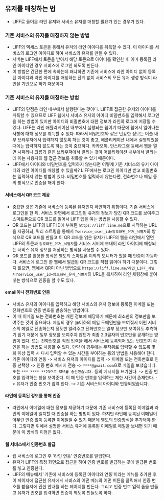 ## 유저를 매칭하는 법

- LIFF로 들어온 라인 유저와 서비스 유저를 매칭할 필요가 있는 경우가 있다.

### 기존 서비스의 유저를 매칭하지 않는 방법

- LIFF의 엑세스 토큰을 통해서 유저의 라인 아이디를 취득할 수 있다. 이 아이디를 서비스의 로그인 아이디로 하여 서비스의 유저를 만들 수 있다.
- 서버는 LIFF에서 토큰을 받아서 해당 토큰으로 아이디를 확인한 후 이미 등록된 라인 아이디인 경우 서비스에 로그인 되도록 만든다.
- 이 방법은 간단한 편에 속하는데 왜냐하면 기존에 서비스에 라인 아이디 없이 등록된 아이디와 라인 아이디를 매칭하는 단계 없이 서비스의 모든 유저 생성 방식이 라인을 기반으로 하기 때문이다.

### 기존 서비스의 유저를 매칭하는 방법

- LIFF의 단점은 라인 내부에서 실행된다는 것이다. LIFF로 접근한 유저의 아이디를 취득할 수 있으므로 LIFF 웹에서 서비스 유저의 아이디 비밀번호를 입력해서 로그인을 하는 방법이 있지만 아이디와 비밀번호에 대한 정보가 라인의 로그에 저장될 수 있다. LIFF는 라인 애플리케이션 내부에서 실행되는 웹이기 때문에 웹에서 일어나는 사항에 대해 정보를 취득할 수 있다. 따라서 비밀번호와 같은 민감한 정보는 어플 내부 브라우저에서 입력하지 않도록 하는 것이 좋고, 애플리케이션 내에서 실행되었을 때에는 입력하지 않도록 하는 것이 중요하다. 카카오톡, 인스타그램 등에서 웹을 열면 사파리나 크롬과 같은 브라우저에서 열리는 것이 어플리케이션 내부에서 열리는데 이는 사용자의 웹 접근 정보를 취득할 수 있기 때문이다.
- LIFF에서 아이디와 비밀번호를 입력하지 않는다면 어떻게 기존 서비스의 유저 아이디와 라인 아이디를 매칭할 수 있을까? LIFF에서는 로그인 아이디만 받고 비밀번호는 입력하지 않는 방법이 있다. 비밀번호를 입력하지 않는다면, 전화번호나 메일 등의 방식으로 인증을 해야 한다.

#### 서비스에서 QR 코드 제공

- 중요한 것은 기존에 서비스에 등록된 유저인지 확인하기 위함이다. 기존 서비스에 로그인을 한 뒤, 서비스 화면에서 로그인된 유저의 정보가 담긴 QR 코드를 보여주고 스마트폰으로 QR 코드를 읽어서 LIFF 앱을 여는 방법을 사용할 수 있다.
- QR 코드는 LIFF의 LIFF ID에 부여된 `https://liff.line.me`으로 시작하는 URL을 제공하되, 쿼리 스트링을 통해서 `?service_user_id=암호화된_유저_식별자`의 방식으로 QR 코드를 만들고 이 QR 코드를 읽은 유저가 LIFF의 웹을 라인에서 열면 LIFF의 토큰과 `암호화된_유저_식별자`를 서비스 서버에 보내어 라인 아이디에 매칭되는 서비스 유저 정보를 저장하는 방식을 사용할 수 있다.
- QR 코드를 활용한 방식은 별도의 스마트폰 이외의 모니터가 있을 때 인증이 가능하다. 서비스에 로그인 한 웹에서 발급된 QR 코드를 직접 읽어야 하기 때문이다. 그렇지 않으면, 웹에서 QR이 아닌 방법으로 `https://liff.line.me/라인_LIFF_식별자?service_user_id=암호화된_유저_식별자`의 URL을 복사하여 라인 채팅창에 붙여넣는 방식으로 인증을 할 수도 있다.

#### email이나 전화번호 인증

- 서비스 유저의 아이디를 입력하고 해당 서비스의 유저 정보에 등록된 이메일 또는 전화번호로 인증 번호를 발송하는 방법이다.
- 이 때 이메일 또는 전화번호는 개인 정보에 해당하기 때문에 최소한의 정보만을 보여주는 것이 중요하다. 메일의 경우 @이하의 메일 도메인만을 보여줘서 어떤 서비스의 메일로 전송하는지 정도만 알려주고 전화번호는 일부 정보만 보여줘도 추측하기 쉽기 때문에 일부 정보를 보여주지 않던가 최종 2,3글자의 번호만을 공개하는 방법이 있다. 또는 전화번호를 직접 입력을 해서 서비스에 등록되어 있는 번호인지 확인을 하는 방법도 사용할 수 있다. 만약 이 경우에는 무작위로 입력할 수 없도록 몇 회 이상 입력 시 다시 입력할 수 있는 시간을 부여하는 등의 방법을 사용해야 한다.
- 기존 아이디와 연동 -> 서비스 유저의 아이디를 입력 -> 이메일 또는 전화번호로 인증 선택창 -> 인증 번호 메시지 전송 -> `****@gmail.com`으로 메일을 보냈습니다. 또는 `***-****-**23으로 SMS를 송신했습니다.` 등의 메시지를 표기한다. -> 인증 번호를 입력하는 창을 보여준다. 이 때 인증 번호를 입력하는 제한 시간이 존재한다. -> 유저가 인증 번호가 입력 한다. -> 기존 서비스의 아이디와 연동되었습니다.

#### 라인에 등록된 정보를 통해 인증

- 라인에서 이메일에 대한 정보를 제공하기 때문에 기존 서비스에 등록된 이메일과 라인의 이메일이 일치할 때 인증을 하는 방법이 있다. 하지만 라인에 등록된 이메일이 아무런 인증 없이 등록한 이메일일 수 있기 때문에 별도의 인증방식을 추가해야 한다. 그렇다면 위에서 설명한 서비스 유저에 등록된 이메일로 메일을 보내면 되기 때문에 이 방식의 이점은 없다.

#### 웹 서비스에서 인증번호 발급

- 웹 서비스에 로그인 후 '라인 연동' 인증번호를 발급한다.
- 유저가 LIFF의 특정 화면으로 접근을 하여 인증 번호를 발급하는 곳에 발급된 번호를 넣고 인증한다.
- LIFF의 메뉴에서 '기존에 서비스에 등록된 아이디와 연동'이라는 메뉴를 추가한 후 이 페이지에 접근한 유저에게 서비스의 어떤 메뉴의 어떤 버튼을 클릭해서 인증 번호를 받을지에 관한 안내를 하는 페이지를 만든다. 그리고 인증 번호 입력 폼을 만들고 유저가 번호를 입력하면 인증이 되도록 만들도록 하자.
